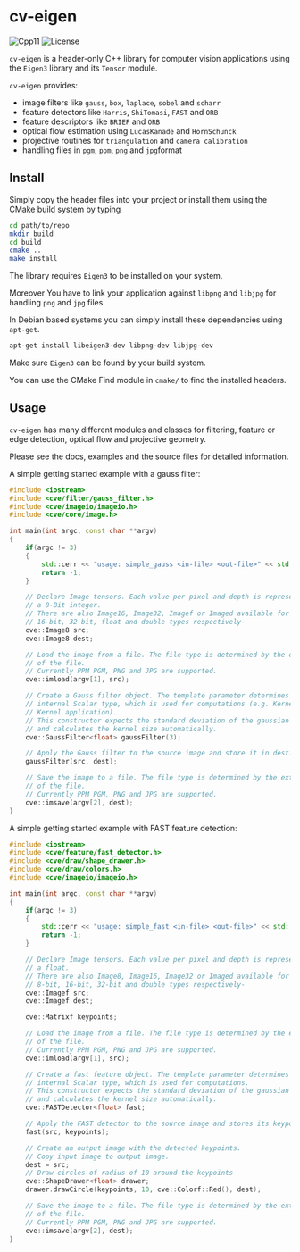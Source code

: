 # cv-eigen

![Cpp11](https://img.shields.io/badge/C%2B%2B-11-blue.svg)
![License](https://img.shields.io/packagist/l/doctrine/orm.svg)

```cv-eigen``` is a header-only C++ library for computer vision applications
using the ```Eigen3``` library and its ```Tensor``` module.

```cv-eigen``` provides:

* image filters like ```gauss```, ```box```, ```laplace```, ```sobel``` and ```scharr```
* feature detectors like ```Harris```, ```ShiTomasi```, ```FAST``` and ```ORB```
* feature descriptors like ```BRIEF``` and ```ORB```
* optical flow estimation using ```LucasKanade``` and ```HornSchunck```
* projective routines for ```triangulation``` and ```camera calibration```
* handling files in  ```pgm```, ```ppm```, ```png``` and ```jpg```format


## Install

Simply copy the header files into your project or install them using
the CMake build system by typing

```bash
cd path/to/repo
mkdir build
cd build
cmake ..
make install
```

The library requires ```Eigen3``` to be installed on your system.

Moreover You have to link your application against ```libpng``` and
```libjpg``` for handling ```png``` and ```jpg``` files.

In Debian based systems you can simply install these dependencies using ```apt-get```.

```bash
apt-get install libeigen3-dev libpng-dev libjpg-dev
```

Make sure ```Eigen3``` can be found by your build system.

You can use the CMake Find module in ```cmake/``` to find the installed headers.

## Usage

```cv-eigen``` has many different modules and classes for filtering, feature or
edge detection, optical flow and projective geometry.

Please see the docs, examples and the source files for detailed information.

A simple getting started example with a gauss filter:

```cpp
#include <iostream>
#include <cve/filter/gauss_filter.h>
#include <cve/imageio/imageio.h>
#include <cve/core/image.h>

int main(int argc, const char **argv)
{
    if(argc != 3)
    {
        std::cerr << "usage: simple_gauss <in-file> <out-file>" << std::endl;
        return -1;
    }

    // Declare Image tensors. Each value per pixel and depth is representd by
    // a 8-Bit integer.
    // There are also Image16, Image32, Imagef or Imaged available for
    // 16-bit, 32-bit, float and double types respectively-
    cve::Image8 src;
    cve::Image8 dest;

    // Load the image from a file. The file type is determined by the extension
    // of the file.
    // Currently PPM PGM, PNG and JPG are supported.
    cve::imload(argv[1], src);

    // Create a Gauss filter object. The template parameter determines the
    // internal Scalar type, which is used for computations (e.g. Kernel and
    // Kernel application).
    // This constructor expects the standard deviation of the gaussian function
    // and calculates the kernel size automatically.
    cve::GaussFilter<float> gaussFilter(3);

    // Apply the Gauss filter to the source image and store it in dest.
    gaussFilter(src, dest);

    // Save the image to a file. The file type is determined by the extension
    // of the file.
    // Currently PPM PGM, PNG and JPG are supported.
    cve::imsave(argv[2], dest);
}
```

A simple getting started example with FAST feature detection:

```cpp
#include <iostream>
#include <cve/feature/fast_detector.h>
#include <cve/draw/shape_drawer.h>
#include <cve/draw/colors.h>
#include <cve/imageio/imageio.h>

int main(int argc, const char **argv)
{
    if(argc != 3)
    {
        std::cerr << "usage: simple_fast <in-file> <out-file>" << std::endl;
        return -1;
    }

    // Declare Image tensors. Each value per pixel and depth is representd by
    // a float.
    // There are also Image8, Image16, Image32 or Imaged available for
    // 8-bit, 16-bit, 32-bit and double types respectively-
    cve::Imagef src;
    cve::Imagef dest;

    cve::Matrixf keypoints;

    // Load the image from a file. The file type is determined by the extension
    // of the file.
    // Currently PPM PGM, PNG and JPG are supported.
    cve::imload(argv[1], src);

    // Create a fast feature object. The template parameter determines the
    // internal Scalar type, which is used for computations.
    // This constructor expects the standard deviation of the gaussian function
    // and calculates the kernel size automatically.
    cve::FASTDetector<float> fast;

    // Apply the FAST detector to the source image and stores its keypoints.
    fast(src, keypoints);

    // Create an output image with the detected keypoints.
    // Copy input image to output image.
    dest = src;
    // Draw circles of radius of 10 around the keypoints
    cve::ShapeDrawer<float> drawer;
    drawer.drawCircle(keypoints, 10, cve::Colorf::Red(), dest);

    // Save the image to a file. The file type is determined by the extension
    // of the file.
    // Currently PPM PGM, PNG and JPG are supported.
    cve::imsave(argv[2], dest);
}
```
